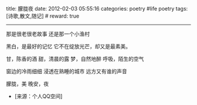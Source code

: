 title: 朦胧夜
date: 2012-02-03 05:55:16
categories: poetry #life poetry
tags: [诗歌,散文,随记]  # <!--more-->
reward: true

---

那是很老很老故事
还是那一个小渔村

黑白，是最好的记忆
它不在绽放光芒，却又是最素美。 

<!--more-->

甘，陈香的酒
甜，清晨的露
梦，自然地醉
呼吸，陌生的空气

窗边的冷雨细细
浸透在熟睡的城市
远方又有谁的声音

朦胧，美
晚安，夜

- [来源：个人QQ空间]